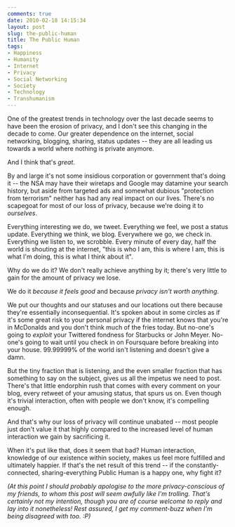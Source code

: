 ```yaml
---
comments: true
date: 2010-02-18 14:15:34
layout: post
slug: the-public-human
title: The Public Human
tags:
- Happiness
- Humanity
- Internet
- Privacy
- Social Networking
- Society
- Technology
- Transhumanism
---
```


One of the greatest trends in technology over the last decade seems to have been the erosion of privacy, and I don't see this changing in the decade to come.  Our greater dependence on the internet, social networking, blogging, sharing, status updates -- they are all leading us towards a world where nothing is private anymore.

And I think that's _great_.

By and large it's not some insidious corporation or government that's doing it -- the NSA may have their wiretaps and Google may datamine your search history, but aside from targeted ads and somewhat dubious "protection from terrorism" neither has had any real impact on our lives.  There's no scapegoat for most of our loss of privacy, because we're doing it to _ourselves_.

Everything interesting we do, we tweet.  Everything we feel, we post a status update.  Everything we think, we blog.  Everywhere we go, we check in.  Everything we listen to, we scrobble.  Every minute of every day, half the world is shouting at the internet, "this is who I am, this is where I am, this is what I'm doing, this is what I think about it".

Why do we do it?  We don't really achieve anything by it; there's very little to gain for the amount of privacy we lose.

We do it _because it feels good_ and because _privacy isn't worth anything_.

We put our thoughts and our statuses and our locations out there because they're essentially inconsequential.  It's spoken about in some circles as if it's some great risk to your personal privacy if the internet knows that you're in McDonalds and you don't think much of the fries today.  But no-one's going to _exploit_ your Twittered fondness for Starbucks or John Meyer.  No-one's going to wait until you check in on Foursquare before breaking into your house.  99.99999% of the world isn't listening and doesn't give a damn.

But the tiny fraction that is listening, and the even smaller fraction that has something to say on the subject, gives us all the impetus we need to post.  There's that little endorphin rush that comes with every comment on your blog, every retweet of your amusing status, that spurs us on.  Even though it's trivial interaction, often with people we don't know, it's compelling enough.

And that's why our loss of privacy will continue unabated -- most people just don't value it that highly compared to the increased level of human interaction we gain by sacrificing it.

When it's put like that, does it seem that bad?  Human interaction, knowledge of our existence within society, makes us feel more fulfilled and ultimately happier.  If that's the net result of this trend -- if the constantly-connected, sharing-everything Public Human is a happy one, why fight it?

_(At this point I should probably apologise to the more privacy-conscious of my friends, to whom this post will seem awfully like I'm trolling.  That's certainly not my intention, though you are of course welcome to reply and lay into it nonetheless!  Rest assured, I get my comment-buzz when I'm being disagreed with too.  :P)_


